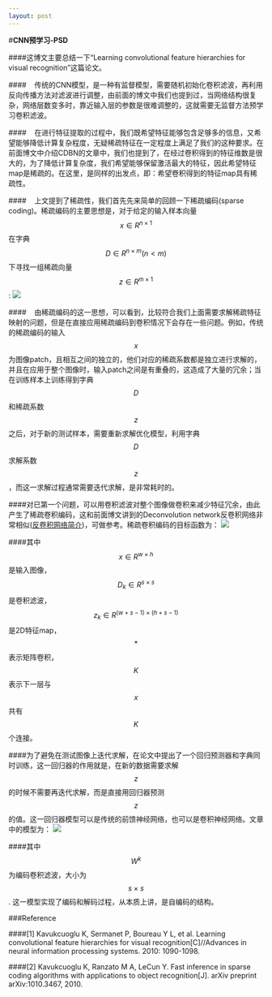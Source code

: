 ```yaml
---
layout: post
---
```

#**CNN预学习-PSD**

####这博文主要总结一下“Learning convolutional feature hierarchies for visual recognition”这篇论文。

####&nbsp;&nbsp;&nbsp;&nbsp;传统的CNN模型，是一种有监督模型，需要随机初始化卷积滤波，再利用反向传播方法对滤波进行调整，由前面的博文中我们也提到过，当网络结构很复杂，网络层数变多时，靠近输入层的参数是很难调整的，这就需要无监督方法预学习卷积滤波。

####&nbsp;&nbsp;&nbsp;&nbsp;在进行特征提取的过程中，我们既希望特征能够包含足够多的信息，又希望能够降低计算复杂程度，无疑稀疏特征在一定程度上满足了我们的这种要求。在前面博文中介绍CDBN的文章中，我们也提到了，在经过卷积得到的特征维数是很大的，为了降低计算复杂度，我们希望能够保留激活最大的特征，因此希望特征map是稀疏的。在这里，是同样的出发点，即：希望卷积得到的特征map具有稀疏性。

####&nbsp;&nbsp;&nbsp;&nbsp;上文提到了稀疏性，我们首先先来简单的回顾一下稀疏编码(sparse coding)。稀疏编码的主要思想是，对于给定的输入样本向量$$x\in R^{n\times 1}$$在字典$$D\in R^{n\times m}(n<m)$$下寻找一组稀疏向量$$z\in R^{m\times 1}$$:
![](../images/PSD-1.jpg)

####&nbsp;&nbsp;&nbsp;&nbsp;由稀疏编码的这一思想，可以看到，比较符合我们上面需要求解稀疏特征映射的问题，但是在直接应用稀疏编码到卷积情况下会存在一些问题。例如，传统的稀疏编码的输入$$x$$为图像patch，且相互之间的独立的，他们对应的稀疏系数都是独立进行求解的，并且在应用于整个图像时，输入patch之间是有重叠的，这造成了大量的冗余；当在训练样本上训练得到字典$$D$$和稀疏系数$$z$$之后，对于新的测试样本，需要重新求解优化模型，利用字典$$D$$求解系数$$z$$，而这一求解过程通常需要迭代求解，是非常耗时的。

####对已第一个问题，可以用卷积滤波对整个图像做卷积来减少特征冗余，由此产生了稀疏卷积编码，这和前面博文讲到的Deconvolution network反卷积网络非常相似(<a href= "../DC/index.html">反卷积网络简介</a>)，可做参考。稀疏卷积编码的目标函数为：
![](../images/PSD-2.jpg)

####其中$$x\in R^{w\times h}$$是输入图像，$$D_{k}\in R^{s\times s}$$是卷积滤波，$$z_{k}\in R^{(w+s-1)\times (h+s-1)}$$是2D特征map，$$*$$表示矩阵卷积，$$K$$表示下一层与$$x$$共有$$K$$个连接。

####为了避免在测试图像上迭代求解，在论文中提出了一个回归预测器和字典同时训练，这一回归器的作用就是，在新的数据需要求解$$z$$的时候不需要再迭代求解，而是直接用回归器预测$$z$$的值。这一回归器模型可以是传统的前馈神经网络，也可以是卷积神经网络。文章中的模型为：
![](../images/PSD-3.jpg)

####其中$$W^{k}$$为编码卷积滤波，大小为$$s\times s$$. 这一模型实现了编码和解码过程，从本质上讲，是自编码的结构。

###Reference

####[1] Kavukcuoglu K, Sermanet P, Boureau Y L, et al. Learning convolutional feature hierarchies for visual recognition[C]//Advances in neural information processing systems. 2010: 1090-1098.

####[2] Kavukcuoglu K, Ranzato M A, LeCun Y. Fast inference in sparse coding algorithms with applications to object recognition[J]. arXiv preprint arXiv:1010.3467, 2010.


